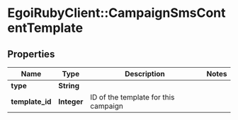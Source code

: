# EgoiRubyClient::CampaignSmsContentTemplate

## Properties
Name | Type | Description | Notes
------------ | ------------- | ------------- | -------------
**type** | **String** |  | 
**template_id** | **Integer** | ID of the template for this campaign | 


